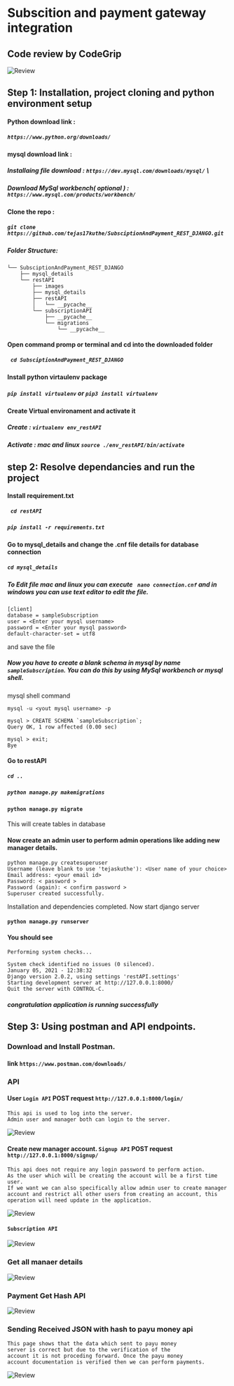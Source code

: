 # Subscition and payment gateway integration

## Code review by CodeGrip

![Review](/Images/codegrip_review.png)


## Step 1: Installation, project cloning and python environment setup

#### Python download link : 
##### `https://www.python.org/downloads/`

#### mysql download link : 
##### Installaing file download : `https://dev.mysql.com/downloads/mysql/` \
##### Download MySql workbench( optional ) : `https://www.mysql.com/products/workbench/`

#### Clone the repo :
##### ```git clone https://github.com/tejas17kuthe/SubsciptionAndPayment_REST_DJANGO.git```

##### Folder Structure:
```
└── SubsciptionAndPayment_REST_DJANGO
    ├── mysql_details
    └── restAPI
        ├── images
        ├── mysql_details
        ├── restAPI
        │   └── __pycache__
        └── subscriptionAPI
            ├── __pycache__
            └── migrations
                └── __pycache__
```

#### Open command promp or terminal and cd into the downloaded folder
##### ` cd SubsciptionAndPayment_REST_DJANGO`

#### Install python virtaulenv package
##### ` pip install virtualenv `  or  ` pip3 install virtualenv ` 
 
#### Create Virtual environament and activate it

##### Create : ` virtualenv env_restAPI `

##### Activate : mac and linux ` source ./env_restAPI/bin/activate `  

## step 2: Resolve dependancies and run the project

#### Install requirement.txt
##### ` cd restAPI`

##### `pip install -r requirements.txt` 

#### Go to mysql_details and change the .cnf file details for database connection
##### ` cd mysql_details `

##### To Edit file mac and linux you can execute ` nano connection.cnf` and in windows you can use text editor to edit the file.

```
[client]
database = sampleSubscription
user = <Enter your mysql username>
password = <Enter your mysql password>
default-character-set = utf8
```
and save the file 

##### Now you have to create a blank schema in mysql by name `sampleSubscription`. You can do this by using MySql workbench or mysql shell.
mysql shell command
```
mysql -u <yout mysql username> -p

mysql > CREATE SCHEMA `sampleSubscription`;
Query OK, 1 row affected (0.00 sec)

mysql > exit;
Bye

```

#### Go to restAPI
##### `cd ..`
##### `python manage.py makemigrations`
#### `python manage.py migrate`
This will create tables in database
#### Now create an admin user to perform admin operations like adding new manager details.
```
python manage.py createsuperuser 
Username (leave blank to use 'tejaskuthe'): <User name of your choice>
Email address: <your email id>
Password: < password >
Password (again): < confirm password >
Superuser created successfully.

```
Installation and dependencies completed. Now start django server
#### `python manage.py runserver`
#### You should see
```
Performing system checks...

System check identified no issues (0 silenced).
January 05, 2021 - 12:38:32
Django version 2.0.2, using settings 'restAPI.settings'
Starting development server at http://127.0.0.1:8000/
Quit the server with CONTROL-C.

```
##### congratulation application is running successfully

## Step 3: Using postman and API endpoints.

### Download and Install Postman.
####       link `https://www.postman.com/downloads/`

### API
#### User `Login API` POST request `http://127.0.0.1:8000/login/`
 
```
This api is used to log into the server.
Admin user and manager both can login to the server.
```
![Review](/Images/loginapi.png)

#### Create new manager account. `Signup API` POST request `http://127.0.0.1:8000/signup/`
```
This api does not require any login password to perform action. 
As the user which will be creating the account will be a first time user.
If we want we can also specifically allow admin user to create manager account and restrict all other users from creating an account, this operation will need update in the application. 
```
![Review](/Images/signupapi.png)



#### `Subscription API`
![Review](/Images/subscriptionapi.png)

### Get all manaer details
![Review](/Images/managerdetailapi.png)

### Payment Get Hash API
![Review](/Images/paymentapi.png)

### Sending Received JSON with hash to payu money api
```
This page shows that the data which sent to payu money 
server is correct but due to the verification of the 
account it is not proceding forward. Once the payu money
account documentation is verified then we can perform payments.
```
![Review](/Images/payupaymentapi.png)
